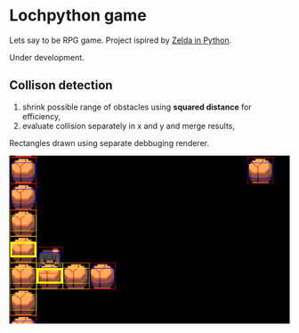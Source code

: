 # Lochpython game

Lets say to be RPG game. Project ispired by [Zelda in Python](https://www.youtube.com/watch?v=QU1pPzEGrqw).

Under development.

## Collison detection

1. shrink possible range of obstacles using **squared distance** for efficiency,
2. evaluate collision separately in x and y and merge results,

Rectangles drawn using separate debbuging renderer.

![Collision detection example](img/collision_detection.png)
